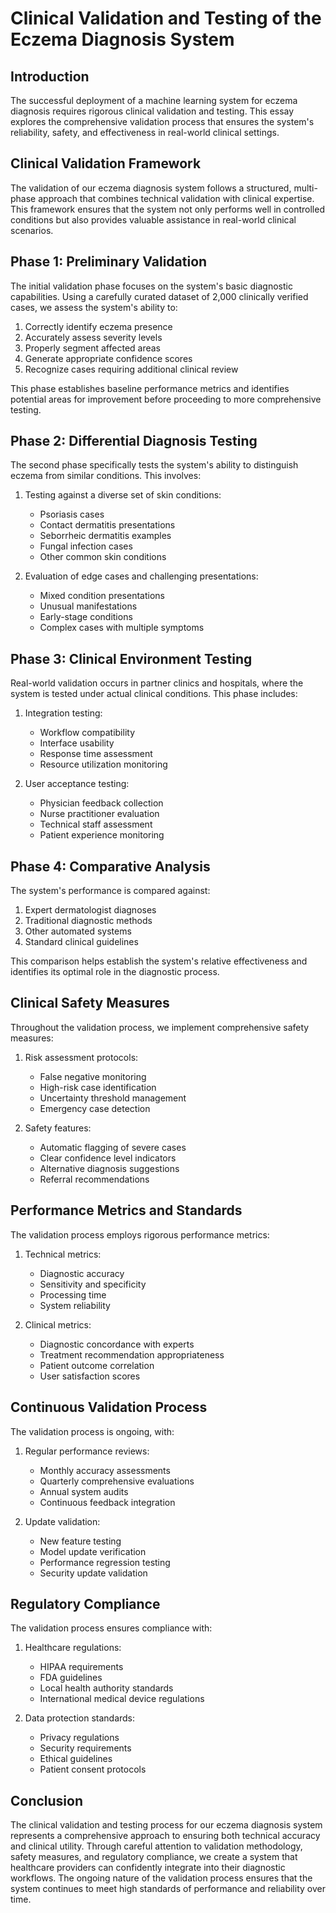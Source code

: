 # Clinical Validation and Testing of the Eczema Diagnosis System

## Introduction

The successful deployment of a machine learning system for eczema diagnosis requires rigorous clinical validation and testing. This essay explores the comprehensive validation process that ensures the system's reliability, safety, and effectiveness in real-world clinical settings.

## Clinical Validation Framework

The validation of our eczema diagnosis system follows a structured, multi-phase approach that combines technical validation with clinical expertise. This framework ensures that the system not only performs well in controlled conditions but also provides valuable assistance in real-world clinical scenarios.

## Phase 1: Preliminary Validation

The initial validation phase focuses on the system's basic diagnostic capabilities. Using a carefully curated dataset of 2,000 clinically verified cases, we assess the system's ability to:

1. Correctly identify eczema presence
2. Accurately assess severity levels
3. Properly segment affected areas
4. Generate appropriate confidence scores
5. Recognize cases requiring additional clinical review

This phase establishes baseline performance metrics and identifies potential areas for improvement before proceeding to more comprehensive testing.

## Phase 2: Differential Diagnosis Testing

The second phase specifically tests the system's ability to distinguish eczema from similar conditions. This involves:

1. Testing against a diverse set of skin conditions:
   - Psoriasis cases
   - Contact dermatitis presentations
   - Seborrheic dermatitis examples
   - Fungal infection cases
   - Other common skin conditions

2. Evaluation of edge cases and challenging presentations:
   - Mixed condition presentations
   - Unusual manifestations
   - Early-stage conditions
   - Complex cases with multiple symptoms

## Phase 3: Clinical Environment Testing

Real-world validation occurs in partner clinics and hospitals, where the system is tested under actual clinical conditions. This phase includes:

1. Integration testing:
   - Workflow compatibility
   - Interface usability
   - Response time assessment
   - Resource utilization monitoring

2. User acceptance testing:
   - Physician feedback collection
   - Nurse practitioner evaluation
   - Technical staff assessment
   - Patient experience monitoring

## Phase 4: Comparative Analysis

The system's performance is compared against:

1. Expert dermatologist diagnoses
2. Traditional diagnostic methods
3. Other automated systems
4. Standard clinical guidelines

This comparison helps establish the system's relative effectiveness and identifies its optimal role in the diagnostic process.

## Clinical Safety Measures

Throughout the validation process, we implement comprehensive safety measures:

1. Risk assessment protocols:
   - False negative monitoring
   - High-risk case identification
   - Uncertainty threshold management
   - Emergency case detection

2. Safety features:
   - Automatic flagging of severe cases
   - Clear confidence level indicators
   - Alternative diagnosis suggestions
   - Referral recommendations

## Performance Metrics and Standards

The validation process employs rigorous performance metrics:

1. Technical metrics:
   - Diagnostic accuracy
   - Sensitivity and specificity
   - Processing time
   - System reliability

2. Clinical metrics:
   - Diagnostic concordance with experts
   - Treatment recommendation appropriateness
   - Patient outcome correlation
   - User satisfaction scores

## Continuous Validation Process

The validation process is ongoing, with:

1. Regular performance reviews:
   - Monthly accuracy assessments
   - Quarterly comprehensive evaluations
   - Annual system audits
   - Continuous feedback integration

2. Update validation:
   - New feature testing
   - Model update verification
   - Performance regression testing
   - Security update validation

## Regulatory Compliance

The validation process ensures compliance with:

1. Healthcare regulations:
   - HIPAA requirements
   - FDA guidelines
   - Local health authority standards
   - International medical device regulations

2. Data protection standards:
   - Privacy regulations
   - Security requirements
   - Ethical guidelines
   - Patient consent protocols

## Conclusion

The clinical validation and testing process for our eczema diagnosis system represents a comprehensive approach to ensuring both technical accuracy and clinical utility. Through careful attention to validation methodology, safety measures, and regulatory compliance, we create a system that healthcare providers can confidently integrate into their diagnostic workflows. The ongoing nature of the validation process ensures that the system continues to meet high standards of performance and reliability over time.
